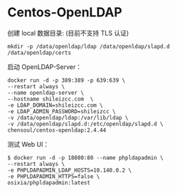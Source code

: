 # Centos-OpenLDAP

创建 local 数据目录: (目前不支持 TLS 认证)

```
mkdir -p /data/openldap/ldap /data/openldap/slapd.d /data/openldap/certs
```

启动 OpenLDAP-Server：

```
docker run -d -p 389:389 -p 639:639 \
--restart always \
--name openldap-server \
--hostname shileizcc.com  \
-e LDAP_DOMAIN=shileizcc.com \
-e LDAP_ADMIN_PASSWORD=shileizcc \
-v /data/openldap/ldap:/var/lib/ldap \
-v /data/openldap/slapd.d:/etc/openldap/slapd.d \
chensoul/centos-openldap:2.4.44
```

测试 Web UI：

```
$ docker run -d -p 18080:80 --name phpldapadmin \
--restart always \
-e PHPLDAPADMIN_LDAP_HOSTS=10.140.0.2 \
-e PHPLDAPADMIN_HTTPS=false \
osixia/phpldapadmin:latest
```